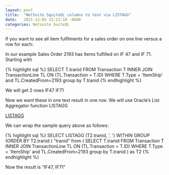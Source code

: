 ```yaml
---
layout: post
title:  "NetSuite SquiteQL columns to text via LISTAGG"
date:   2021-12-05 15:23:10 -0600
categories: Netsuite SuiteQL
---
```


If you want to see all item fulfilments for a sales order on one line versus a row for each:

In our example Sales Order 2193 has Items fulfilled on IF 47 and IF 71.
Starting with 

{% highlight sql %}
SELECT T.tranid
	FROM Transaction T
	INNER JOIN TransactionLine TL ON (TL.Transaction = T.ID)
	WHERE T.Type = 'ItemShip'  and TL.CreatedFrom=2193
	group by T.tranid
{% endhighlight %}



We will get 2 rows
IF47
IF71

Now we want these in one text result in one row.
We will use Oracle’s List Aggregator function LISTAGG

<a href="https://docs.oracle.com/cd/E11882_01/server.112/e41084/functions089.htm#SQLRF30030">LISTAGG</a>

We can wrap the sample query above as follows:

{% highlight sql %}
SELECT LISTAGG (T2.tranid, ', ')
WITHIN GROUP (ORDER BY T2.tranid ) "tranid"
from
(
	SELECT T.tranid
	FROM Transaction T
	INNER JOIN TransactionLine TL ON (TL.Transaction = T.ID)
	WHERE T.Type = 'ItemShip'  and TL.CreatedFrom=2193
	group by T.tranid
) as T2
{% endhighlight %}

Now the result is “IF47, IF71”
